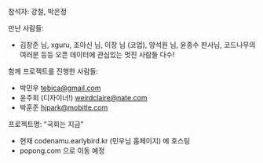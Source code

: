 참석자: 강철, 박은정


만난 사람들:  

- 김창준 님, xguru, 조아신 님, 이장 님 (코업), 양석원 님, 윤종수 판사님, 코드나무의 여러분 등등 오픈 데이터에 관심있는 멋진 사람들 다수!


함께 프로젝트를 진행한 사람들: 

- 박민우 tebica@gmail.com
- 윤주희 (디자이너!) weirdclaire@nate.com
- 박훈준 hjpark@mobitle.com


프로젝트명: "국회는 지금"

- 현재 codenamu.earlybird.kr (민우님 홈페이지) 에 호스팅
- popong.com 으로 이동 예정
